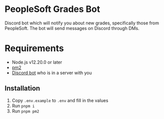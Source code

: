 # PeopleSoft Grades Bot
Discord bot which will notify you about new grades, specifically those from PeopleSoft. The bot will send messages on Discord through DMs.

# Requirements
- Node.js v12.20.0 or later
- [pm2](https://npmjs.com/package/pm2)
- [Discord bot](https://discord.com/developers/applications) who is in a server with you

## Installation

1. Copy `.env.example` to `.env` and fill in the values
2. Run `pnpm i`
3. Run `pnpm pm2`
